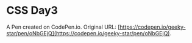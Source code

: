 # CSS Day3

A Pen created on CodePen.io. Original URL: [https://codepen.io/geeky-star/pen/oNbGEjQ](https://codepen.io/geeky-star/pen/oNbGEjQ).


